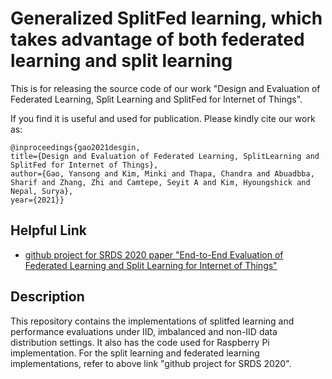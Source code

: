 # Generalized SplitFed learning, which takes advantage of both federated learning and split learning
This is for releasing the source code of our work "Design and Evaluation of Federated Learning, Split Learning and SplitFed for Internet of Things".

If you find it is useful and used for publication. Please kindly cite our work as:

```
@inproceedings{gao2021desgin,
title={Design and Evaluation of Federated Learning, SplitLearning and SplitFed for Internet of Things},
author={Gao, Yansong and Kim, Minki and Thapa, Chandra and Abuadbba, Sharif and Zhang, Zhi and Camtepe, Seyit A and Kim, Hyoungshick and Nepal, Surya},
year={2021}}
```

## Helpful Link
* [github project for SRDS 2020 paper "End-to-End Evaluation of Federated Learning and Split Learning for Internet of Things"](https://github.com/Minki-Kim95/Federated-Learning-and-Split-Learning-with-raspberry-pi)

## Description
This repository contains the implementations of splitfed learning and performance evaluations under IID, imbalanced and non-IID data distribution settings. It also has the code used for Raspberry Pi implementation. For the split learning and federated learning implementations, refer to above link "github project for SRDS 2020".
